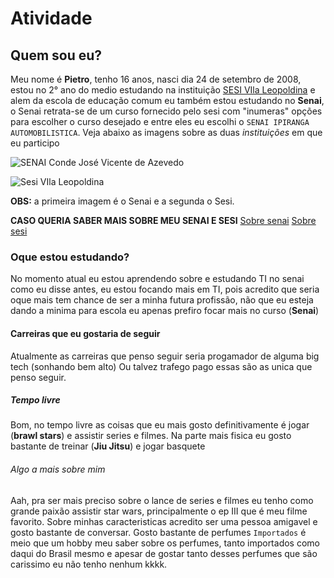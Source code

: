 # Atividade

## Quem sou eu?

Meu nome é **Pietro**, tenho 16 anos, nasci dia 24 de setembro de 2008, estou no 2° ano do medio estudando na instituição <ins>SESI VIla Leopoldina</ins>
e alem da escola de educação comum eu também estou estudando no **Senai**, o Senai retrata-se de um curso fornecido pelo sesi com "inumeras" opções para escolher o curso desejado e entre eles eu escolhi o  ```SENAI IPIRANGA AUTOMOBILISTICA```.
Veja abaixo as imagens sobre as duas *instituições* em que eu participo

![**SENAI Conde José Vicente de Azevedo**](https://omecanico.com.br/wp-content/uploads/2015/09/177101.jpg)

![Sesi VIla Leopoldina](https://cronos-media.sesisenaisp.org.br//api/media/1-0/files?img=img_8_170731_48306716-a322-426e-845c-a8115d952e6f_o.jpg&tipo=p)


**OBS:** a primeira imagem é o Senai e a segunda o Sesi.


**CASO QUERIA SABER MAIS SOBRE MEU SENAI E SESI**
[Sobre senai](https://sp.senai.br/unidade/automobilistica/)
[Sobre sesi](https://leopoldina.sesisp.org.br/)



### Oque estou estudando?
No momento atual eu estou aprendendo sobre e estudando TI no senai como eu disse antes, eu estou focando mais em TI, pois acredito que seria oque mais tem chance de ser a minha futura profissão, não que eu esteja dando a minima para escola eu apenas prefiro focar mais no curso (**Senai**)

#### Carreiras que eu gostaria de seguir

Atualmente as carreiras que penso seguir seria progamador de alguma big tech (sonhando bem alto)
Ou talvez trafego pago essas são as unica que penso seguir.

##### Tempo livre

Bom, no tempo livre as coisas que eu mais gosto definitivamente é jogar (**brawl stars**) e assistir series e filmes.
Na parte mais fisica eu gosto bastante de treinar (**Jiu Jitsu**) e jogar basquete

###### Algo a mais sobre mim

Aah, pra ser mais preciso sobre o lance de series e filmes eu tenho como grande paixão assistir star wars, principalmente o ep III que é meu filme favorito.
Sobre minhas caracteristicas acredito ser uma pessoa amigavel e gosto bastante de conversar.
Gosto bastante de perfumes ```Importados``` é meio que um hobby meu saber sobre os perfumes, tanto importados como daqui do Brasil mesmo e apesar de gostar tanto desses perfumes que são carissimo eu não tenho nenhum kkkk.
